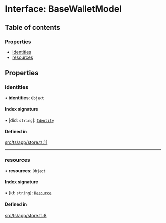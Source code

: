 # Interface: BaseWalletModel

## Table of contents

### Properties

- [identities](BaseWalletModel.md#identities)
- [resources](BaseWalletModel.md#resources)

## Properties

### identities

• **identities**: `Object`

#### Index signature

▪ [did: `string`]: [`Identity`](../API.md#identity)

#### Defined in

[src/ts/app/store.ts:11](https://gitlab.com/i3-market/code/wp3/t3.2/i3m-wallet-monorepo/-/blob/7a4bb44/packages/base-wallet/src/ts/app/store.ts#L11)

___

### resources

• **resources**: `Object`

#### Index signature

▪ [id: `string`]: [`Resource`](../API.md#resource)

#### Defined in

[src/ts/app/store.ts:8](https://gitlab.com/i3-market/code/wp3/t3.2/i3m-wallet-monorepo/-/blob/7a4bb44/packages/base-wallet/src/ts/app/store.ts#L8)
